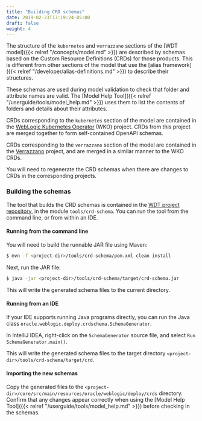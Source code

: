 ```yaml
---
title: "Building CRD schemas"
date: 2019-02-23T17:19:24-05:00
draft: false
weight: 4
---
```


The structure of the `kubernetes` and `verrazzano` sections of the [WDT model]({{< relref "/concepts/model.md" >}}) are described by schemas based on the Custom Resource Definitions (CRDs) for those products. This is different from other sections of the model that use the [alias framework]({{< relref "/developer/alias-definitions.md" >}}) to describe their structures.

These schemas are used during model validation to check that folder and attribute names are valid. The [Model Help Tool]({{< relref "/userguide/tools/model_help.md" >}}) uses them to list the contents of folders and details about their attributes.

CRDs corresponding to the `kubernetes` section of the model are contained in the [WebLogic Kubernetes Operator](https://oracle.github.io/weblogic-kubernetes-operator/) (WKO) project. CRDs from this project are merged together to form self-contained OpenAPI schemas.

CRDs corresponding to the `verrazzano` section of the model are contained in the
[Verrazzano](https://verrazzano.io/latest/docs/) project, and are merged in a similar manner to the WKO CRDs.

You will need to regenerate the CRD schemas when there are changes to CRDs in the corresponding projects.

### Building the schemas

The tool that builds the CRD schemas is contained in the
[WDT project repository](https://github.com/oracle/weblogic-deploy-tooling), in the module `tools/crd-schema`. You can run the tool from the command line, or from within an IDE.

#### Running from the command line

You will need to build the runnable JAR file using Maven:
```bash
$ mvn -f <project-dir>/tools/crd-schema/pom.xml clean install
```
Next, run the JAR file:
```bash
$ java -jar <project-dir>/tools/crd-schema/target/crd-schema.jar
```
This will write the generated schema files to the current directory.

#### Running from an IDE

If your IDE supports running Java programs directly, you can run the Java class `oracle.weblogic.deploy.crdschema.SchemaGenerator`.

In IntelliJ IDEA, right-click on the `SchemaGenerator` source file, and select `Run SchemaGenerator.main()`.

This will write the generated schema files to the target directory `<project-dir>/tools/crd-schema/target/crd`.

#### Importing the new schemas

Copy the generated files to the `<project-dir>/core/src/main/resources/oracle/weblogic/deploy/crds` directory. Confirm that any changes appear correctly when using the [Model Help Tool]({{< relref "/userguide/tools/model_help.md" >}}) before checking in the schemas.

